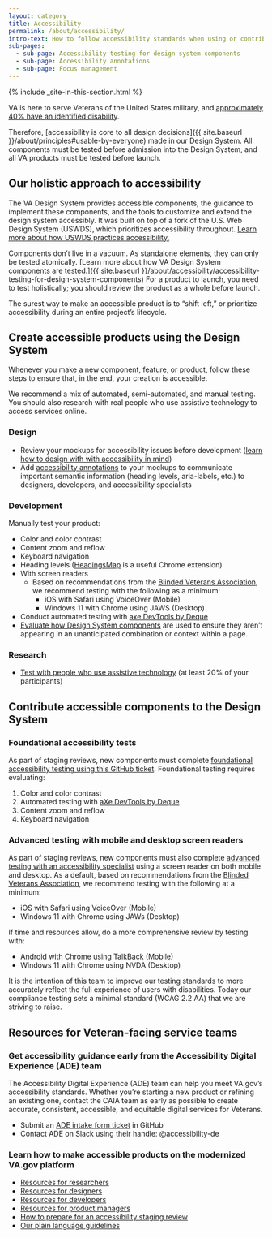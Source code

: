 ```yaml
---
layout: category
title: Accessibility
permalink: /about/accessibility/
intro-text: How to follow accessibility standards when using or contributing to the VA Design System (VADS)
sub-pages:
  - sub-page: Accessibility testing for design system components
  - sub-page: Accessibility annotations
  - sub-page: Focus management
---
```


{% include _site-in-this-section.html %}

VA is here to serve Veterans of the United States military, and [approximately 40% have an identified disability](https://www.statista.com/statistics/250316/us-veterans-by-disability-status/).

Therefore, [accessibility is core to all design decisions]({{ site.baseurl }}/about/principles#usable-by-everyone) made in our Design System. All components must be tested before admission into the Design System, and all VA products must be tested before launch.

## Our holistic approach to accessibility

The VA Design System provides accessible components, the guidance to implement these components, and the tools to customize and extend the design system accessibly. It was built on top of a fork of the U.S. Web Design System (USWDS), which prioritizes accessibility throughout. [Learn more about how USWDS practices accessibility.](https://designsystem.digital.gov/documentation/accessibility/)

Components don’t live in a vacuum. As standalone elements, they can only be tested atomically. [Learn more about how VA Design System components are tested.]({{ site.baseurl }}/about/accessibility/accessibility-testing-for-design-system-components) For a product to launch, you need to test holistically; you should review the product as a whole before launch.

The surest way to make an accessible product is to “shift left,” or prioritize accessibility during an entire project’s lifecycle.

## Create accessible products using the Design System

Whenever you make a new component, feature, or product, follow these steps to ensure that, in the end, your creation is accessible.

We recommend a mix of automated, semi-automated, and manual testing. You should also research with real people who use assistive technology to access services online.

### Design

- Review your mockups for accessibility issues before development ([learn how to design with with accessibility in mind](https://www.w3.org/WAI/tips/designing/))
- Add [accessibility annotations](https://www.figma.com/file/CZcnWfQOwtLqPm4WA5paYG/VADS-Annotation-Kit?type=design&node-id=415-1135&mode=design&t=Ld7dhuyaPcerrnPF-0) to your mockups to communicate important semantic information (heading levels, aria-labels, etc.) to designers, developers, and accessibility specialists

### Development

Manually test your product:

- Color and color contrast
- Content zoom and reflow
- Keyboard navigation
- Heading levels ([HeadingsMap](https://chromewebstore.google.com/detail/headingsmap/flbjommegcjonpdmenkdiocclhjacmbi) is a useful Chrome extension)
- With screen readers
  - Based on recommendations from the [Blinded Veterans Association](https://bva.org/), we recommend testing with the following as a minimum:
    - iOS with Safari using VoiceOver (Mobile)
    - Windows 11 with Chrome using JAWS (Desktop)
- Conduct automated testing with [axe DevTools by Deque](https://www.deque.com/axe/)
- [Evaluate how Design System components](accessibility-testing-for-design-system-components.md) are used to ensure they aren’t appearing in an unanticipated combination or context within a page.

### Research

- [Test with people who use assistive technology](https://depo-platform-documentation.scrollhelp.site/research-design/research-with-assistive-technology-users) (at least 20% of your participants)

## Contribute accessible components to the Design System

### Foundational accessibility tests

As part of staging reviews, new components must complete [foundational accessibility testing using this GitHub ticket](https://github.com/department-of-veterans-affairs/va.gov-team/issues/new?assignees=briandeconinck&labels=a11y-testing&projects=&template=a11y-testing.yaml&title=Accessibility+Testing+for+%5BTeam+Name%2C+Product+Name%2C+Feature+Name%5D). Foundational testing requires evaluating:

1. Color and color contrast
2. Automated testing with [aXe DevTools by Deque](https://www.deque.com/axe/)
3. Content zoom and reflow
4. Keyboard navigation

### Advanced testing with mobile and desktop screen readers

As part of staging reviews, new components must also complete [advanced testing with an accessibility specialist](<https://depo-platform-documentation.scrollhelp.site/collaboration-cycle/prepare-for-an-accessibility-staging-review#Prepareforanaccessibilitystagingreview-Advancedaccessibilitytests(recommended)advanced-testing>) using a screen reader on both mobile and desktop. As a default, based on recommendations from the [Blinded Veterans Association](https://bva.org/), we recommend testing with the following at a minimum:

- iOS with Safari using VoiceOver (Mobile)
- Windows 11 with Chrome using JAWs (Desktop)

If time and resources allow, do a more comprehensive review by testing with:

- Android with Chrome using TalkBack (Mobile)
- Windows 11 with Chrome using NVDA (Desktop)

It is the intention of this team to improve our testing standards to more accurately reflect the full experience of users with disabilities. Today our compliance testing sets a minimal standard (WCAG 2.2 AA) that we are striving to raise.

## Resources for Veteran-facing service teams

### Get accessibility guidance early from the Accessibility Digital Experience (ADE) team

The Accessibility Digital Experience (ADE) team can help you meet VA.gov’s accessibility standards. Whether you’re starting a new product or refining an existing one, contact the CAIA team as early as possible to create accurate, consistent, accessible, and equitable digital services for Veterans.

- Submit an [ADE intake form ticket](https://github.com/department-of-veterans-affairs/va.gov-team/issues/new?template=Accessibility-Digital-Experience-Intake-Ticket.md) in GitHub
- Contact ADE on Slack using their handle: @accessibility-de

### Learn how to make accessible products on the modernized VA.gov platform

- [Resources for researchers](https://depo-platform-documentation.scrollhelp.site/developer-docs/accessibility-on-va-gov#AccessibilityonVA.gov-ResourcesforResearchers)
- [Resources for designers](https://depo-platform-documentation.scrollhelp.site/developer-docs/accessibility-on-va-gov#AccessibilityonVA.gov-ResourcesforDesigners)
- [Resources for developers](https://depo-platform-documentation.scrollhelp.site/developer-docs/accessibility-on-va-gov#AccessibilityonVA.gov-ResourcesforDevelopers)
- [Resources for product managers](https://depo-platform-documentation.scrollhelp.site/developer-docs/accessibility-on-va-gov#AccessibilityonVA.gov-ResourcesforProductManagers)
- [How to prepare for an accessibility staging review](https://depo-platform-documentation.scrollhelp.site/collaboration-cycle/prepare-for-an-accessibility-staging-review)
- [Our plain language guidelines](https://design.va.gov/content-style-guide/plain-language/)
